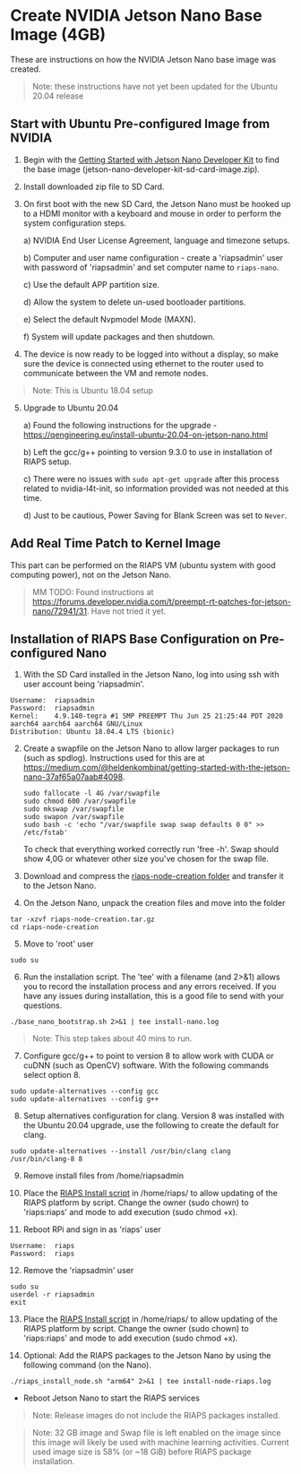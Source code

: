 # Create NVIDIA Jetson Nano Base Image (4GB)

These are instructions on how the NVIDIA Jetson Nano base image was created.  

> Note: these instructions have not yet been updated for the Ubuntu 20.04 release

## Start with Ubuntu Pre-configured Image from NVIDIA

1) Begin with the [Getting Started with Jetson Nano Developer Kit](https://developer.nvidia.com/embedded/learn/get-started-jetson-nano-devkit) to find the base image (jetson-nano-developer-kit-sd-card-image.zip).

2) Install downloaded zip file to SD Card.

3) On first boot with the new SD Card, the Jetson Nano must be hooked up to a HDMI monitor with a keyboard and mouse in order to perform the system configuration steps.

    a) NVIDIA End User License Agreement, language and timezone setups.

    b) Computer and user name configuration - create a 'riapsadmin' user with password of 'riapsadmin' and set computer name to `riaps-nano`.

    c) Use the default APP partition size.

    d) Allow the system to delete un-used bootloader partitions.

    e) Select the default Nvpmodel Mode (MAXN).

    f) System will update packages and then shutdown.

4) The device is now ready to be logged into without a display, so make sure the device is connected using ethernet to the router used to communicate between the VM and remote nodes.

>Note: This is Ubuntu 18.04 setup

5) Upgrade to Ubuntu 20.04

    a) Found the following instructions for the upgrade - https://qengineering.eu/install-ubuntu-20.04-on-jetson-nano.html

    b) Left the gcc/g++ pointing to version 9.3.0 to use in installation of RIAPS setup.  

    c) There were no issues with `sudo apt-get upgrade` after this process related to nvidia-l4t-init, so information provided was not needed at this time.

    d) Just to be cautious, Power Saving for Blank Screen was set to `Never`.

## Add Real Time Patch to Kernel Image

This part can be performed on the RIAPS VM (ubuntu system with good computing power), not on the Jetson Nano.

> MM TODO:  Found instructions at https://forums.developer.nvidia.com/t/preempt-rt-patches-for-jetson-nano/72941/31.  Have not tried it yet.

## Installation of RIAPS Base Configuration on Pre-configured Nano

1) With the SD Card installed in the Jetson Nano, log into using ssh with user account being 'riapsadmin'.  
```
Username:  riapsadmin
Password:  riapsadmin
Kernel:    4.9.140-tegra #1 SMP PREEMPT Thu Jun 25 21:25:44 PDT 2020 aarch64 aarch64 aarch64 GNU/Linux
Distribution: Ubuntu 18.04.4 LTS (bionic)
```

2) Create a swapfile on the Jetson Nano to allow larger packages to run (such as spdlog).  Instructions used for this are at https://medium.com/@heldenkombinat/getting-started-with-the-jetson-nano-37af65a07aab#4098.

    ```
    sudo fallocate -l 4G /var/swapfile
    sudo chmod 600 /var/swapfile
    sudo mkswap /var/swapfile
    sudo swapon /var/swapfile
    sudo bash -c 'echo "/var/swapfile swap swap defaults 0 0" >> /etc/fstab'
    ```

    To check that everything worked correctly run 'free -h'. Swap should show 4,0G or whatever other size you've chosen for the swap file.

3) Download and compress the [riaps-node-creation folder](https://github.com/RIAPS/riaps-integration/tree/master/riaps-node-creation) and transfer it to the Jetson Nano.

4) On the Jetson Nano, unpack the creation files and move into the folder

```
tar -xzvf riaps-node-creation.tar.gz
cd riaps-node-creation
```

5) Move to 'root' user

```
sudo su
```

6) Run the installation script. The 'tee' with a filename (and 2>&1) allows you to record the installation process and any errors received. If you have any issues during installation, this is a good file to send with your questions.

```
./base_nano_bootstrap.sh 2>&1 | tee install-nano.log
```

> Note: This step takes about 40 mins to run.

7) Configure gcc/g++ to point to version 8 to allow work with CUDA or cuDNN (such as OpenCV) software.  With the following commands select option 8.

```
sudo update-alternatives --config gcc
sudo update-alternatives --config g++
```

8) Setup alternatives configuration for clang.  Version 8 was installed with the Ubuntu 20.04 upgrade, use the following to create the default for clang.

```
sudo update-alternatives --install /usr/bin/clang clang /usr/bin/clang-8 8
```

9) Remove install files from /home/riapsadmin

10) Place the [RIAPS Install script](https://github.com/RIAPS/riaps-integration/blob/master/riaps-node-runtime/riaps_install_node.sh) in /home/riaps/ to allow updating of the RIAPS platform by script. Change the owner (sudo chown) to 'riaps:riaps' and mode to add execution (sudo chmod +x).

11) Reboot RPi and sign in as 'riaps' user

```
Username:  riaps
Password:  riaps
```

12) Remove the 'riapsadmin' user

```
sudo su
userdel -r riapsadmin
exit
```

13) Place the [RIAPS Install script](https://github.com/RIAPS/riaps-integration/blob/master/riaps-node-runtime/riaps_install_node.sh) in /home/riaps/ to allow updating of the RIAPS platform by script.  Change the owner (sudo chown) to 'riaps:riaps' and mode to add execution (sudo chmod +x).

14) Optional: Add the RIAPS packages to the Jetson Nano by using the following command (on the Nano).

```
./riaps_install_node.sh "arm64" 2>&1 | tee install-node-riaps.log
```

- Reboot Jetson Nano to start the RIAPS services

> Note: Release images do not include the RIAPS packages installed.

> Note: 32 GB image and Swap file is left enabled on the image since this image will likely be used with machine learning activities. Current used image size is 58% (or ~18 GiB) before RIAPS package installation.
